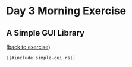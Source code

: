 # Day 3 Morning Exercise

## A Simple GUI Library

([back to exercise](simple-gui.md))

```rust
{{#include simple-gui.rs}}
```
